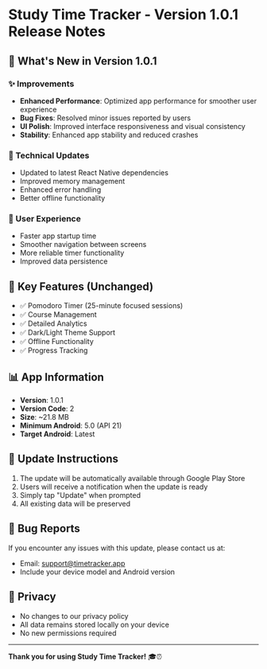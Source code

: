 # Study Time Tracker - Version 1.0.1 Release Notes

## 🚀 What's New in Version 1.0.1

### ✨ Improvements
- **Enhanced Performance**: Optimized app performance for smoother user experience
- **Bug Fixes**: Resolved minor issues reported by users
- **UI Polish**: Improved interface responsiveness and visual consistency
- **Stability**: Enhanced app stability and reduced crashes

### 🔧 Technical Updates
- Updated to latest React Native dependencies
- Improved memory management
- Enhanced error handling
- Better offline functionality

### 📱 User Experience
- Faster app startup time
- Smoother navigation between screens
- More reliable timer functionality
- Improved data persistence

## 🎯 Key Features (Unchanged)
- ✅ Pomodoro Timer (25-minute focused sessions)
- ✅ Course Management
- ✅ Detailed Analytics
- ✅ Dark/Light Theme Support
- ✅ Offline Functionality
- ✅ Progress Tracking

## 📊 App Information
- **Version**: 1.0.1
- **Version Code**: 2
- **Size**: ~21.8 MB
- **Minimum Android**: 5.0 (API 21)
- **Target Android**: Latest

## 🔄 Update Instructions
1. The update will be automatically available through Google Play Store
2. Users will receive a notification when the update is ready
3. Simply tap "Update" when prompted
4. All existing data will be preserved

## 🐛 Bug Reports
If you encounter any issues with this update, please contact us at:
- Email: support@timetracker.app
- Include your device model and Android version

## 📝 Privacy
- No changes to our privacy policy
- All data remains stored locally on your device
- No new permissions required

---

**Thank you for using Study Time Tracker!** 🎓⏰
